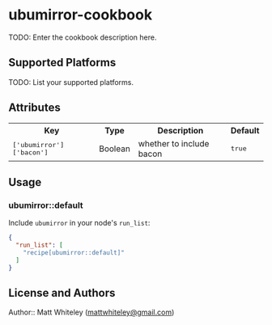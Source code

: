 # ubumirror-cookbook

TODO: Enter the cookbook description here.

## Supported Platforms

TODO: List your supported platforms.

## Attributes

<table>
  <tr>
    <th>Key</th>
    <th>Type</th>
    <th>Description</th>
    <th>Default</th>
  </tr>
  <tr>
    <td><tt>['ubumirror']['bacon']</tt></td>
    <td>Boolean</td>
    <td>whether to include bacon</td>
    <td><tt>true</tt></td>
  </tr>
</table>

## Usage

### ubumirror::default

Include `ubumirror` in your node's `run_list`:

```json
{
  "run_list": [
    "recipe[ubumirror::default]"
  ]
}
```

## License and Authors

Author:: Matt Whiteley (<mattwhiteley@gmail.com>)
